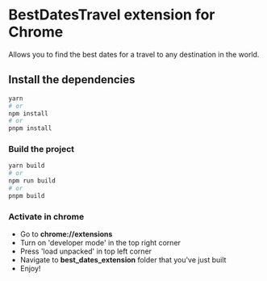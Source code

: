 # BestDatesTravel extension for Chrome

Allows you to find the best dates for a travel to any destination in the world.

## Install the dependencies

```bash
yarn
# or
npm install
# or
pnpm install
```

### Build the project

```bash
yarn build
# or
npm run build
# or
pnpm build
```

### Activate in chrome

- Go to **chrome://extensions**
- Turn on 'developer mode' in the top right corner
- Press 'load unpacked' in top left corner
- Navigate to **best_dates_extension** folder that you've just built
- Enjoy!
